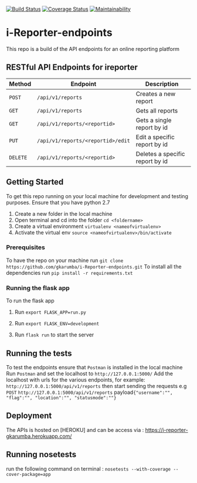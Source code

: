 
[![Build Status](https://travis-ci.org/gkarumba/i-Reporter-endpoints.svg?branch=ch-testing-endpoints-162298730)](https://travis-ci.org/gkarumba/i-Reporter-endpoints)  [![Coverage Status](https://coveralls.io/repos/github/gkarumba/i-Reporter-endpoints/badge.svg?branch=ch-testing-endpoints-162298730)](https://coveralls.io/github/gkarumba/i-Reporter-endpoints?branch=ch-testing-endpoints-162298730)  [![Maintainability](https://api.codeclimate.com/v1/badges/eaedfc4b38c12fec58e1/maintainability)](https://codeclimate.com/github/gkarumba/i-Reporter-endpoints/maintainability)

# i-Reporter-endpoints
This repo is a build of the API endpoints for an online reporting platform

## RESTful API Endpoints for ireporter
| Method        |       Endpoint                        |         Description                           |
| ------------- |       -------------                   |         -------------                         |
| `POST`        | `/api/v1/reports`                     |   Creates a new report                        |
| `GET`         | `/api/v1/reports`                     |   Gets all reports                            |
| `GET`         | `/api/v1/reports/<reportid>`          |   Gets a single report by id                  |
| `PUT`         | `/api/v1/reports/<reportid>/edit`     |   Edit a specific report by id                |
| `DELETE`      | `/api/v1/reports/<reportid>`          |   Deletes a specific report by id             |

## Getting Started

To get this repo running on your local machine for development and testing purposes.
Ensure that you have python 2.7
1. Create a new folder in the local machine
2. Open terminal and cd into the folder `cd <foldername>`
3. Create a virtual environment `virtualenv <nameofvirtualenv>`
4. Activate the virtual env `source <nameofvirtualenv>/bin/activate`

### Prerequisites
To have the repo on your machine run `git clone https://github.com/gkarumba/i-Reporter-endpoints.git`
To install all the dependencies run `pip install -r requirements.txt` 

### Running the flask app

To run the flask app
1. Run `export FLASK_APP=run.py`

2. Run `export FLASK_ENV=development`

3. Run `flask run` to start the server

## Running the tests

To test the endpoints ensure that `Postman` is installed in the local machine
Run `Postman` and set the localhost to `http://127.0.0.1:5000/`
Add the localhost with urls for the various endpoints, for example: `http://127.0.0.1:5000/api/v1/reports` then start sending the requests e.g `POST` `http://127.0.0.1:5000/api/v1/reports` payload`{"username":"", "flag":"", "location":"", "statusmode":""}`


## Deployment

The APIs is hosted on [HEROKU] and can be access via : https://i-reporter-gkarumba.herokuapp.com/

## Running nosetests
run the following command on terminal : `nosetests --with-coverage --cover-package=app`
